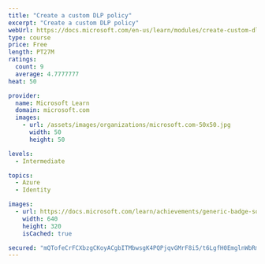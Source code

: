 ```yaml
---
title: "Create a custom DLP policy"
excerpt: "Create a custom DLP policy"
webUrl: https://docs.microsoft.com/en-us/learn/modules/create-custom-dlp-policy/
type: course
price: Free
length: PT27M
ratings:
  count: 9
  average: 4.7777777
heat: 50

provider:
  name: Microsoft Learn
  domain: microsoft.com
  images:
    - url: /assets/images/organizations/microsoft.com-50x50.jpg
      width: 50
      height: 50

levels:
  - Intermediate

topics:
  - Azure
  - Identity

images:
  - url: https://docs.microsoft.com/learn/achievements/generic-badge-social.png
    width: 640
    height: 320
    isCached: true

secured: "mQTofeCrFCXbzgCKoyACgbITMbwsgK4PQPjqvGMrF8i5/t6LgfH0EmglnWbRmndPB/1sMbDOTFHTFnoI0rQn8rmiPCsRfJuG1pTVMYChOhWNTP+o+TWfr6c0Q2ZjpG0HHL/pl6kW3xTScAyCvazF/JMUQNxqtehP+9uHLClRt9MWd/MyEtTu6ELgHrrQ75zsXk564m+JfpdOhga/Y1GpiiH5LtnZ6xnBVxd1I/AmPznzJQVvuwIemd22A41zYA6yfr+HRt56ps3/1ytMfYdiqTujGuDFCm26hVxqDSn3OcVTuulY0yeI9j2wBl6CA6d/URF+As3jvvVOoxYuZ6gt1KqTL/gmdl1k8W4WSbuahXTn47XYXCT7OP+xznwBLDagLURTRLYySVBBBtu1jBiBHW3/ODldojIHnYSVx8/YInk=;ZCjWzRtv5oETxeGNdT20Ag=="
---
```



